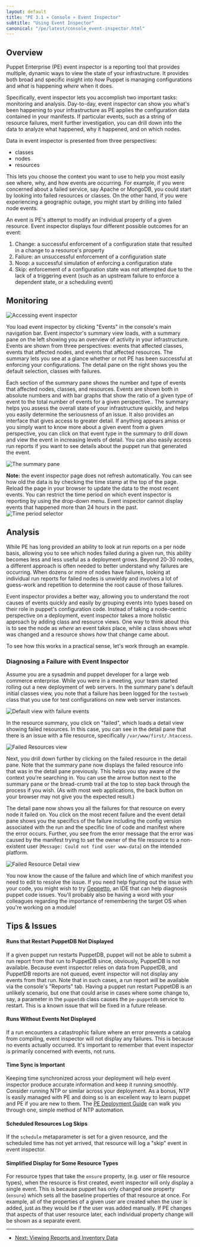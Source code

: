 ```yaml
---
layout: default
title: "PE 3.1 » Console » Event Inspector"
subtitle: "Using Event Inspector"
canonical: "/pe/latest/console_event-inspector.html"
---
```


Overview
-----

Puppet Enterprise (PE) event inspector is a reporting tool that provides multiple, dynamic ways to view the state of your infrastructure. It provides both broad and specific insight into *how* Puppet is managing configurations and *what* is happening *where* when it does. 

Specifically, event inspector lets you accomplish two important tasks: monitoring and analysis. Day-to-day, event inspector can show you what's been happening to your infrastructure as PE applies the configuration data contained in your manifests. If particular events, such as a string of resource failures, merit further investigation, you can drill down into the data to analyze what happened, why it happened, and on which nodes. 

Data in event inspector is presented from three perspectives:

* classes
* nodes
* resources 
  
This lets you choose the context you want to use to help you most easily see where, why, and how events are occurring. For example, if you were concerned about a failed service, say Apache or MongoDB, you could start by looking into failed resources or classes. On the other hand, if you were experiencing a geographic outage, you might start by drilling into failed node events.

An event is PE's attempt to modify an individual property of a given resource. Event inspector displays four different possible outcomes for an event:

1. Change: a successful enforcement of a configuration state that resulted in a change to a resource's property
2. Failure: an unsuccessful enforcement of a configuration state
3. Noop: a successful simulation of enforcing a configuration state
4. Skip: enforcement of a configuration state was not attempted due to the lack of a triggering event (such as an upstream failure to enforce a dependent state, or a scheduling event)

Monitoring
-----

![Accessing event inspector][eventtab]

You load event inspector by clicking "Events" in the console's main navigation bar. Event inspector's summary view loads, with a summary pane on the left showing you an overview of activity in your infrastructure. Events are shown from three perspectives: events that affected classes, events that affected nodes, and events that affected resources. The summary lets you see at a glance whether or not PE has been successful at enforcing your configurations. The detail pane on the right shows you the default selection, classes with failures.

Each section of the summary pane shows the number and type of events that affected nodes, classes, and resources. Events are shown both in absolute numbers and with bar graphs that show the ratio of a given type of event to the total number of events for a given perspective.. The summary helps you assess the overall state of your infrastructure quickly, and helps you easily determine the seriousness of an issue. It also provides an interface that gives access to greater detail. If anything appears amiss or you simply want to know more about a given event from a given perspective, you can click on that event type in the summary to drill down and view the event in increasing levels of detail. You can also easily access run reports if you want to see details about the puppet run that generated the event.

![The summary pane][summary]

**Note:** the event inspector page does not refresh automatically. You can see how old the data is by checking the time stamp at the top of the page. Reload the page in your browser to update the data to the most recent events. You can restrict the time period on which event inspector is reporting by using the drop-down menu. Event inspector cannot display events that happened more than 24 hours in the past.
![Time period selector][time-selector]

 
 Analysis
-----

While PE has long provided an ability to look at run reports on a per node basis, allowing you to see which nodes failed during a given run, this ability becomes less and less useful as a deployment grows. Beyond 20-30 nodes, a different approach is often needed to better understand why failures are occurring. When dozens or more of nodes have failures, looking at individual run reports for failed nodes is unwieldy and involves a lot of guess-work and repetition to determine the root cause of those failures. 

Event inspector provides a better way, allowing you to understand the root causes of events quickly and easily by grouping events into types based on their role in puppet's configuration code. Instead of taking a node-centric perspective on a deployment, event inspector takes a more holistic approach by adding class and resource views. One way to think about this is to see the node as *where* an event takes place, while a class shows *what* was changed and a resource shows *how* that change came about. 

To see how this works in a practical sense, let's work through an example.

### Diagnosing a Failure with Event Inspector

Assume you are a sysadmin and puppet developer for a large web commerce enterprise. While you were in a meeting, your team started rolling out a new deployment of web servers. In the summary pane's default initial classes view, you note that a failure has been logged for the `testweb` class that you use for test configurations on new web server instances. 

![Default view with failure events][default-failure]

In the resource summary, you click on "failed", which loads a detail view showing failed resources. In this case, you can see in the detail pane that there is an issue with a file resource, specifically `/var/www/first/.htaccess`.

![Failed Resources view][resource-failure]

Next, you drill down further by clicking on the failed resource in the detail pane. Note that the summary pane now displays the failed resource info that was in the detail pane previously. This helps you stay aware of the context you're searching in. You can use the arrow button next to the summary pane or the bread-crumb trail at the top to step back through the process if you wish. (As with most web applications, the back button on your browser may not give you the expected result.)

The detail pane now shows you all the failures for that resource on every node it failed on. You click on the most recent failure and the event detail pane shows you the specifics of the failure including the config version associated with the run and the specific line of code and manifest where the error occurs. Further, you see from the error message that the error was caused by the manifest trying to set the owner of the file resource to a non-existent user (`Message: Could not find user www-data`) on the intended platform.

![Failed Resource Detail view][resource-detail]

You now know the cause of the failure and which line of which manifest you need to edit to resolve the issue. If you need help figuring out the issue with your code, you might wish to try [Geppetto](/geppetto/geppetto.html), an IDE that can help diagnosis puppet code issues. You'll probably also be having a word with your colleagues regarding the importance of remembering the target OS when you're working on a module!

Tips & Issues
-----

#### Runs that Restart PuppetDB Not Displayed

If a given puppet run restarts PuppetDB, puppet will not be able to submit a run report from that run to PuppetDB since, obviously, PuppetDB is not available. Because event inspector relies on data from PuppetDB, and PuppetDB reports are not queued, event inspector will not display any events from that run. Note that in such cases, a run report *will* be available via the console's "Reports" tab. Having a puppet run restart PuppetDB is an unlikely scenario, but one that could arise in cases where some change to, say, a parameter in the `puppetdb` class causes the `pe-puppetdb` service to restart. This is a known issue that will be fixed in a future release.

#### Runs Without Events Not Displayed

If a run encounters a catastrophic failure where an error prevents a catalog from compiling, event inspector will not display any failures. This is because no events actually occurred. It's important to remember that event inspector is primarily concerned with events, not runs.

#### Time Sync is Important

Keeping time synchronized across your deployment will help event inspector produce accurate information and keep it running smoothly. Consider running NTP or similar across your deployment. As a bonus, NTP is easily managed with PE and doing so is an excellent way to learn puppet and PE if you are new to them. The [PE Deployment Guide](/guides/deployment_guide/dg_define_infrastructure.html#thing-one-ntp) can walk you through one, simple method of NTP automation.

#### Scheduled Resources Log Skips

If the `schedule` metaparameter is set for a given resource, and the scheduled time has not yet arrived, that resource will log a "skip" event in event inspector.

#### Simplified Display for Some Resource Types

For resource types that take the `ensure` property, (e.g. user or file resource types), when the resource is first created, event inspector will only display a single event. This is because puppet has only changed one property (`ensure`) which sets all the baseline properties of that resource at once. For example, all of the properties of a given user are created when the user is added, just as they would be if the user was added manually. If PE changes that aspects of that user resource later, each individual property change will be shown as a separate event.


[eventtab]: ./images/console/event_inspector/event_tab.png
[summary]: ./images/console/event_inspector/summary_pane.png
[time-selector]: ./images/console/event_inspector/time-period_selector.png
[default-failure]: ./images/console/event_inspector/default-failure.png
[resource-failure]: ./images/console/event_inspector/failed-resources.png
[resource-detail]: ./images/console/event_inspector/resource-detail.png



* * *

- [Next: Viewing Reports and Inventory Data](./console_reports.html)
